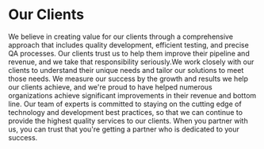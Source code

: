 # Our Clients

We believe in creating value for our clients through a comprehensive approach that includes quality development, efficient testing, and precise QA processes. Our clients trust us to help them improve their pipeline and revenue, and we take that responsibility seriously.We work closely with our clients to understand their unique needs and tailor our solutions to meet those needs. We measure our success by the growth and results we help our clients achieve, and we're proud to have helped numerous organizations achieve significant improvements in their revenue and bottom line. Our team of experts is committed to staying on the cutting edge of technology and development best practices, so that we can continue to provide the highest quality services to our clients. When you partner with us, you can trust that you're getting a partner who is dedicated to your success.
